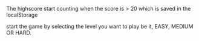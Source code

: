 The highscore start counting when the score is > 20 which is saved in the localStorage

start the game by selecting the level you want to play be it, EASY, MEDIUM OR HARD.
